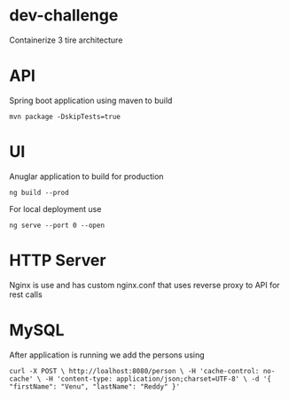 # dev-challenge
Containerize 3 tire architecture

# API

Spring boot application using maven to build

`mvn package -DskipTests=true`

# UI

Anuglar application to build for production

`ng build --prod`

For local deployment use

`ng serve --port 0 --open`

# HTTP Server

Nginx is use and has custom nginx.conf that uses reverse proxy to API for rest calls

# MySQL

After application is running we add the persons using

`curl -X POST \
  http://loalhost:8080/person \
  -H 'cache-control: no-cache' \
  -H 'content-type: application/json;charset=UTF-8' \
  -d '{
	"firstName": "Venu",
	"lastName": "Reddy"
}'
`